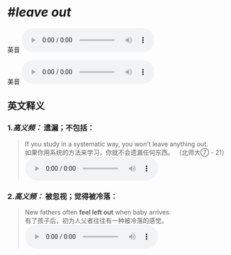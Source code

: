 # ***\#leave out*** 
英音
<audio src="./media/leave out1.aac" controls="controls"></audio>

美音
<audio src="./media/leave out2.aac" controls="controls"></audio>



  

英文释义
---
### 1.*高义频：* **遗漏；不包括：**  

 > If you study in a systematic way, you won't leave anything out.  
 > 如果你用系统的方法来学习，你就不会遗漏任何东西。  （北师大⑦ - 21）  
<audio src="./media/leave-22.aac" controls="controls"></audio>

### 2.*高义频：* **被忽视；觉得被冷落：**  

 > New fathers often **feel left out** when baby arrives.   
 > 有了孩子后，初为人父者往往有一种被冷落的感觉。    
<audio src="./media/leave-23.aac" controls="controls"></audio>


